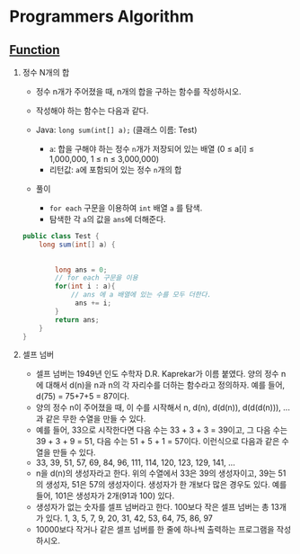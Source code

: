 # Programmers Algorithm

## [Function](https://www.acmicpc.net/step/5)

1. 정수 N개의 합

   * 정수 n개가 주어졌을 때, n개의 합을 구하는 함수를 작성하시오.

   * 작성해야 하는 함수는 다음과 같다.
   * Java: `long sum(int[] a);` (클래스 이름: Test)
     - `a`: 합을 구해야 하는 정수 `n`개가 저장되어 있는 배열 (0 ≤ a[i] ≤ 1,000,000, 1 ≤ n ≤ 3,000,000)
     - 리턴값: `a`에 포함되어 있는 정수 `n`개의 합
   * 풀이
     * `for each` 구문을 이용하여 `int` 배열 `a` 를 탐색.
     * 탐색한 각 `a`의 값을 `ans`에 더해준다.

   ```java
   public class Test {
       long sum(int[] a) {
           
           
           long ans = 0;
           // for each 구문을 이용
           for(int i : a){
               // ans 에 a 배열에 있는 수를 모두 더한다.
            	ans += i;   
           }
           return ans;
       }
   }
   ```

2. 셀프 넘버

   * 셀프 넘버는 1949년 인도 수학자 D.R. Kaprekar가 이름 붙였다. 양의 정수 n에 대해서 d(n)을 n과 n의 각 자리수를 더하는 함수라고 정의하자. 예를 들어, d(75) = 75+7+5 = 87이다.
   * 양의 정수 n이 주어졌을 때, 이 수를 시작해서 n, d(n), d(d(n)), d(d(d(n))), ...과 같은 무한 수열을 만들 수 있다. 
   * 예를 들어, 33으로 시작한다면 다음 수는 33 + 3 + 3 = 39이고, 그 다음 수는 39 + 3 + 9 = 51, 다음 수는 51 + 5 + 1 = 57이다. 이런식으로 다음과 같은 수열을 만들 수 있다.
   * 33, 39, 51, 57, 69, 84, 96, 111, 114, 120, 123, 129, 141, ...
   * n을 d(n)의 생성자라고 한다. 위의 수열에서 33은 39의 생성자이고, 39는 51의 생성자, 51은 57의 생성자이다. 생성자가 한 개보다 많은 경우도 있다. 예를 들어, 101은 생성자가 2개(91과 100) 있다. 
   * 생성자가 없는 숫자를 셀프 넘버라고 한다. 100보다 작은 셀프 넘버는 총 13개가 있다. 1, 3, 5, 7, 9, 20, 31, 42, 53, 64, 75, 86, 97
   * 10000보다 작거나 같은 셀프 넘버를 한 줄에 하나씩 출력하는 프로그램을 작성하시오.